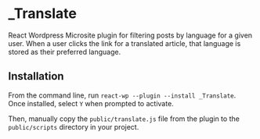 # _Translate
React Wordpress Microsite plugin for filtering posts by language for a given user. When a user clicks the link for a translated article, that language is stored as their preferred language.

## Installation
From the command line, run `react-wp --plugin --install _Translate`.
Once installed, select `Y` when prompted to activate.

Then, manually copy the `public/translate.js` file from the plugin to the `public/scripts` directory in your project.
